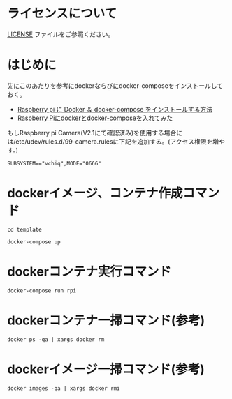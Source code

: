 # ライセンスについて
[LICENSE](./LICENSE) ファイルをご参照ください。

# はじめに
先にこのあたりを参考にdockerならびにdocker-composeをインストールしておく。
- [Raspberry pi に Docker ＆ docker-compose をインストールする方法](https://qiita.com/zono_0/items/30f2460acf2e8873024d)
- [Raspberry Piにdockerとdocker-composeを入れてみた](https://qiita.com/hoshi621/items/7906274326ef3013a73d)

もしRaspberry pi Camera(V2.1にて確認済み)を使用する場合には/etc/udev/rules.d/99-camera.rulesに下記を追加する。(アクセス権限を増やす。)

`SUBSYSTEM=="vchiq",MODE="0666"`

# dockerイメージ、コンテナ作成コマンド
`cd template`

`docker-compose up`

# dockerコンテナ実行コマンド
`docker-compose run rpi`

# dockerコンテナ一掃コマンド(参考)
`docker ps -qa | xargs docker rm`

# dockerイメージ一掃コマンド(参考)
`docker images -qa | xargs docker rmi`

